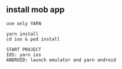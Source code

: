 ## install mob app

```
use only YARN 

yarn install 
cd ios & pod install

START PROJECT 
IOS: yarn ios
ANDROID: launch emulator and yarn android
```


